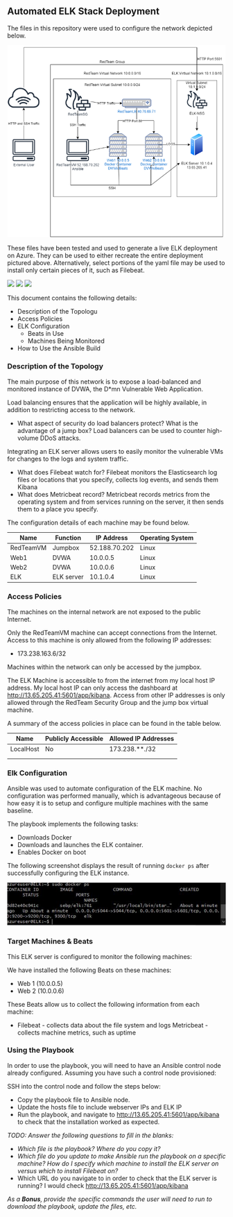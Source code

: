 ## Automated ELK Stack Deployment

The files in this repository were used to configure the network depicted below.

![The Network Diagram](/Diagrams/NetworkDiagram.png)

These files have been tested and used to generate a live ELK deployment on Azure. They can be used to either recreate the entire deployment pictured above. Alternatively, select portions of the yaml file may be used to install only certain pieces of it, such as Filebeat.

![](/Ansible/pentest.yml)
![](/Ansible/filebeat-playbook.yml)
![](/Ansible/install-elk.yml)

This document contains the following details:
- Description of the Topologu
- Access Policies
- ELK Configuration
  - Beats in Use
  - Machines Being Monitored
- How to Use the Ansible Build


### Description of the Topology

The main purpose of this network is to expose a load-balanced and monitored instance of DVWA, the D*mn Vulnerable Web Application.

Load balancing ensures that the application will be highly available, in addition to restricting access to the network.
- What aspect of security do load balancers protect? What is the advantage of a jump box? Load balancers can be used to counter high-volume DDoS attacks.

Integrating an ELK server allows users to easily monitor the vulnerable VMs for changes to the logs and system traffic.
- What does Filebeat watch for? Filebeat monitors the Elasticsearch log files or locations that you specify, collects log events, and sends them Kibana
- What does Metricbeat record? Metricbeat records metrics from the operating system and from services running on the server, it then sends them to a place you specify.

The configuration details of each machine may be found below.

| Name     | Function | IP Address | Operating System |
|----------|----------|------------|------------------|
| RedTeamVM | Jumpbox | 52.188.70.202   | Linux       |
| Web1     | DVWA  | 10.0.0.5   | Linux            |
| Web2     | DVWA  | 10.0.0.6   | Linux            |
| ELK      | ELK server | 10.1.0.4           | Linux            |

### Access Policies

The machines on the internal network are not exposed to the public Internet. 

Only the RedTeamVM machine can accept connections from the Internet. Access to this machine is only allowed from the following IP addresses:

- 173.238.163.6/32

Machines within the network can only be accessed by the jumpbox.

The ELK Machine is accessible to from the internet from my local host IP address. My local host IP can only access the dashboard at http://13.65.205.41:5601/app/kibana. Access from other IP addresses is only allowed through the RedTeam Security Group and the jump box virtual machine.  

A summary of the access policies in place can be found in the table below.

| Name     | Publicly Accessible | Allowed IP Addresses |
|----------|---------------------|----------------------|
| LocalHost | No              | 173.238.***.*/32    |
|          |                     |                      |
|          |                     |                      |

### Elk Configuration

Ansible was used to automate configuration of the ELK machine. No configuration was performed manually, which is advantageous because of how easy it is to setup and configure multiple machines with the same baseline.

The playbook implements the following tasks:
- Downloads Docker
- Downloads and launches the ELK container.
- Enables Docker on boot

The following screenshot displays the result of running `docker ps` after successfully configuring the ELK instance.

![Docker PS Output](/Diagrams/Docker_ps_Output.JPG)

### Target Machines & Beats
This ELK server is configured to monitor the following machines:

We have installed the following Beats on these machines:
- Web 1 (10.0.0.5)
- Web 2 (10.0.0.6)

These Beats allow us to collect the following information from each machine:

- Filebeat - collects data about the file system and logs Metricbeat - collects machine metrics, such as uptime

### Using the Playbook
In order to use the playbook, you will need to have an Ansible control node already configured. Assuming you have such a control node provisioned: 

SSH into the control node and follow the steps below:
- Copy the playbook file to Ansible node.
- Update the hosts file to include webserver IPs and ELK IP
- Run the playbook, and navigate to http://13.65.205.41:5601/app/kibana to check that the installation worked as expected.

_TODO: Answer the following questions to fill in the blanks:_
- _Which file is the playbook? Where do you copy it?_
- _Which file do you update to make Ansible run the playbook on a specific machine? How do I specify which machine to install the ELK server on versus which to install Filebeat on?_
- Which URL do you navigate to in order to check that the ELK server is running? I would check http://13.65.205.41:5601/app/kibana

_As a **Bonus**, provide the specific commands the user will need to run to download the playbook, update the files, etc._
